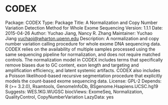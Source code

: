 # CODEX
Package: CODEX
Type: Package
Title: A Normalization and Copy Number Variation Detection Method for Whole
    Exome Sequencing
Version: 1.1.1
Date: 2015-04-26
Author: Yuchao Jiang, Nancy R. Zhang
Maintainer: Yuchao Jiang <yuchaoj@wharton.upenn.edu>
Description: A normalization and copy number variation calling procedure for
    whole exome DNA sequencing data. CODEX relies on the availability of 
    multiple samples processed using the same sequencing pipeline for 
    normalization, and does not require matched controls. The normalization 
    model in CODEX includes terms that specifically remove biases due to GC 
    content, exon length and targeting and amplification efficiency, and latent
    systemic artifacts. CODEX also includes a Poisson likelihood-based recursive
    segmentation procedure that explicitly models the count-based exome 
    sequencing data.
License: GPL-2
Depends: R (>= 3.2.0), Rsamtools, GenomeInfoDb, BSgenome.Hsapiens.UCSC.hg19
Suggests: WES.1KG.WUGSC
biocViews: ExomeSeq, Normalization, QualityControl, CopyNumberVariation
LazyData: yes
